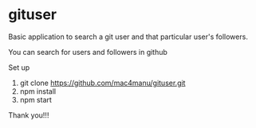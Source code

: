 # gituser

Basic application to search a git user and that particular user's followers.

You can search for users and followers in github

Set up

1. git clone https://github.com/mac4manu/gituser.git
2. npm install
3. npm start

Thank you!!!

